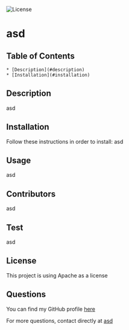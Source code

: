 ![License](https://img.shields.io/badge/License-Apache%202.0-blue.svg)

# asd

## Table of Contents
    * [Description](#description)
    * [Installation](#installation)


## Description

asd

## Installation

Follow these instructions in order to install:
asd

## Usage

asd

## Contributors

asd

## Test

asd

## License

This project is using Apache as a license

## Questions

You can find my GitHub profile [here]('https://github.com/')

For more questions, contact directly at [asd]('asd')

